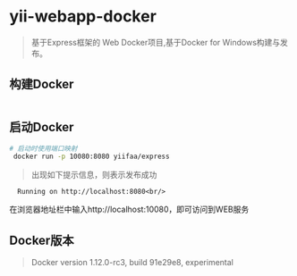# yii-webapp-docker
> 基于Express框架的 Web Docker项目,基于Docker for Windows构建与发布。

## 构建Docker
``` bash

```

## 启动Docker
``` bash
# 启动时使用端口映射
 docker run -p 10080:8080 yiifaa/express
```
> 出现如下提示信息，则表示发布成功<br/>
``` text
  Running on http://localhost:8080<br/>
```  
  在浏览器地址栏中输入http://localhost:10080，即可访问到WEB服务


## Docker版本
> Docker version 1.12.0-rc3, build 91e29e8, experimental


